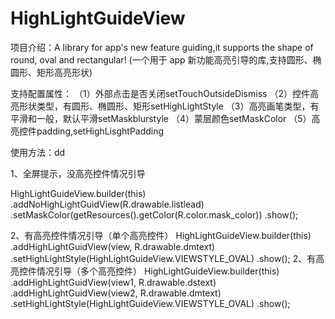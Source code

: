 # HighLightGuideView
项目介绍：A library for app's new feature guiding,it supports the shape of round, oval and rectangular! 
          (一个用于 app 新功能高亮引导的库,支持圆形、椭圆形、矩形高亮形状)

支持配置属性：
（1）外部点击是否关闭setTouchOutsideDismiss
（2）控件高亮形状类型，有圆形、椭圆形、矩形setHighLightStyle
（3）高亮画笔类型，有平滑和一般，默认平滑setMaskblurstyle
（4）蒙层颜色setMaskColor
（5）高亮控件padding,setHighLisghtPadding

使用方法：dd

1、全屏提示，没高亮控件情况引导

 HighLightGuideView.builder(this)
                .addNoHighLightGuidView(R.drawable.listlead)
                .setMaskColor(getResources().getColor(R.color.mask_color))
                .show();

2、有高亮控件情况引导（单个高亮控件）
   HighLightGuideView.builder(this)
                        .addHighLightGuidView(view, R.drawable.dmtext)
                        .setHighLightStyle(HighLightGuideView.VIEWSTYLE_OVAL)
                        .show();
2、有高亮控件情况引导（多个高亮控件）
    HighLightGuideView.builder(this)
                        .addHighLightGuidView(view1, R.drawable.dstext)
                        .addHighLightGuidView(view2, R.drawable.dmtext)
                        .setHighLightStyle(HighLightGuideView.VIEWSTYLE_OVAL)
                        .show();
